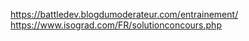 <https://battledev.blogdumoderateur.com/entrainement/>  
<https://www.isograd.com/FR/solutionconcours.php>
